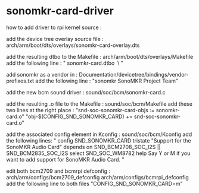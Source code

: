 # sonomkr-card-driver

how to add driver to rpi kernel source :

add the device tree overlay source file :
	arch/arm/boot/dts/overlays/sonomkr-card-overlay.dts

add the resulting dtbo to the Makefile :
	arch/arm/boot/dts/overlays/Makefile
	add the following line :
	"	sonomkr-card.dtbo  \ "

add sonomkr as a vendor in :
	Documentation/devicetree/bindings/vendor-prefixes.txt
	add the following line :
	"sonomkr        SonoMKR Project Team"

add the new bcm sound driver :
	sound/soc/bcm/sonomkr-card.c

add the resulting .o file to the Makefile :
	sound/soc/bcm/Makefile
	add these two lines at the right place :
	"snd-soc-sonomkr-card-objs := sonomkr-card.o"
	"obj-$(CONFIG_SND_SONOMKR_CARD) += snd-soc-sonomkr-card.o"

add the associated config element in Kconfig :
	sound/soc/bcm/Kconfig
	add the following lines:
	"
	config SND_SONOMKR_CARD
       		tristate "Support for the SonoMKR Audio Card"
       		depends on SND_BCM2708_SOC_I2S || SND_BCM2835_SOC_I2S
       		select SND_SOC_WM8782
       		help
		  Say Y or M if you want to add support for SonoMKR Audio Card.
	"

edit both bcm2709 and bcmrpi defconfig :
	arch/arm/configs/bcm2709_defconfig
	arch/arm/configs/bcmrpi_defconfig
	add the following line to both files
	"CONFIG_SND_SONOMKR_CARD=m"


